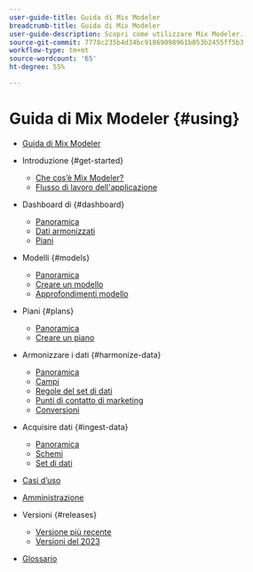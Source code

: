```yaml
---
user-guide-title: Guida di Mix Modeler
breadcrumb-title: Guida di Mix Modeler
user-guide-description: Scopri come utilizzare Mix Modeler.
source-git-commit: 7778c235b4d34bc91869098961b053b2455ff5b3
workflow-type: tm+mt
source-wordcount: '65'
ht-degree: 55%

---
```



# Guida di Mix Modeler {#using}

+ [Guida di Mix Modeler](overview.md)

+ Introduzione {#get-started}
   + [Che cos’è Mix Modeler?](get-started/about.md)
   + [Flusso di lavoro dell&#39;applicazione](get-started/workflow.md)

+ Dashboard di {#dashboard}
   + [Panoramica](dashboard/overview.md)
   + [Dati armonizzati](dashboard/harmonized-data.md)
   + [Piani](dashboard/plans.md)

+ Modelli {#models}
   + [Panoramica](models/overview.md)
   + [Creare un modello](models/create.md)
   + [Approfondimenti modello](models/insights.md)

+ Piani {#plans}
   + [Panoramica](plans/overview.md)
   + [Creare un piano](plans/create.md)

+ Armonizzare i dati {#harmonize-data}
   + [Panoramica](harmonize-data/overview.md)
   + [Campi](harmonize-data/fields.md)
   + [Regole del set di dati](harmonize-data/dataset-rules.md)
   + [Punti di contatto di marketing](harmonize-data/marketing-touchpoints.md)
   + [Conversioni](harmonize-data/conversions.md)

+ Acquisire dati {#ingest-data}
   + [Panoramica](ingest-data/overview.md)
   + [Schemi](ingest-data/schemas.md)
   + [Set di dati](ingest-data/datasets.md)

+ [Casi d’uso](use-cases.md)

+ [Amministrazione](administration.md)

+ Versioni {#releases}
   + [Versione più recente](releases/latest.md)
   + [Versioni del 2023](releases/2023.md)

+ [Glossario](glossary.md)


